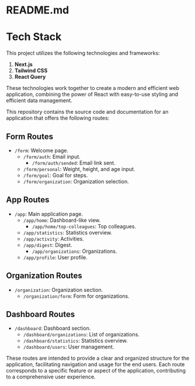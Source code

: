 # README.md

# Tech Stack

This project utilizes the following technologies and frameworks:

1. **Next.js**
2. **Tailwind CSS**
3. **React Query**

These technologies work together to create a modern and efficient web application, combining the power of React with easy-to-use styling and efficient data management.

This repository contains the source code and documentation for an application that offers the following routes:

## Form Routes
- `/form`: Welcome page.
  - `/form/auth`: Email input.
    - `/form/auth/sended`: Email link sent.
  - `/form/personal`: Weight, height, and age input.
  - `/form/goal`: Goal for steps.
  - `/form/organization`: Organization selection.

## App Routes
- `/app`: Main application page.
  - `/app/home`: Dashboard-like view.
    - `/app/home/top-colleagues`: Top colleagues.
  - `/app/statistics`: Statistics overview.
  - `/app/activity`: Activities.
  - `/app/digest`: Digest.
    - `/app/organizations`: Organizations.
  - `/app/profile`: User profile.

## Organization Routes
- `/organization`: Organization section.
  - `/organization/form`: Form for organizations.

## Dashboard Routes
- `/dashboard`: Dashboard section.
  - `/dashboard/organizations`: List of organizations.
  - `/dashboard/statistics`: Statistics overview.
  - `/dashboard/users`: User management.

These routes are intended to provide a clear and organized structure for the application, facilitating navigation and usage for the end users. Each route corresponds to a specific feature or aspect of the application, contributing to a comprehensive user experience.